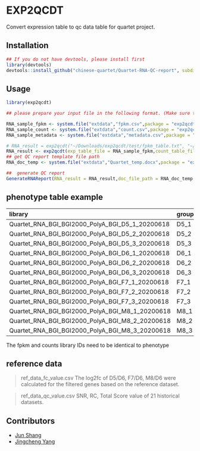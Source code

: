 # EXP2QCDT

Convert expression table to qc data table for quartet project.

## Installation

```R
## If you do not have devtools, please install first
library(devtools)
devtools::install_github("chinese-quartet/Quartet-RNA-QC-report", subdir = "exp2qcdt")
```

## Usage

```R
library(exp2qcdt)

## please prepare your input file in the following format. (Make sure the column names are same with the examples)

RNA_sample_fpkm <- system.file("extdata","fpkm.csv",package = "exp2qcdt")
RNA_sample_count <- system.file("extdata","count.csv",package = "exp2qcdt")
RNA_sample_metadata <- system.file("extdata","metadata.csv",package = "exp2qcdt")

# RNA_result = exp2qcdt("~/Downloads/exp2qcdt/test/fpkm_table.txt", "~/Downloads/exp2qcdt/test/counts_table.txt", "~/Downloads/exp2qcdt/test/phenotype.txt", "~/Downloads/exp2qcdt/test/")
RNA_result <- exp2qcdt(exp_table_file = RNA_sample_fpkm,count_table_file = RNA_sample_count,phenotype_file = RNA_sample_metadata,result_dir = "./RNA_output/")
## get QC report template file path 
RNA_doc_temp <- system.file("extdata","Quartet_temp.docx",package = "exp2qcdt")

##  generate QC report
GenerateRNAReport(RNA_result = RNA_result,doc_file_path = RNA_doc_temp,output_path = "./RNA_output/")
```

## phenotype table example

| library                                         | group | sample |
| :---------------------------------------------- | ----- | ------ |
| Quartet_RNA_BGI_BGI2000_PolyA_BGI_D5_1_20200618 | D5_1  | D5     |
| Quartet_RNA_BGI_BGI2000_PolyA_BGI_D5_2_20200618 | D5_2  | D5     |
| Quartet_RNA_BGI_BGI2000_PolyA_BGI_D5_3_20200618 | D5_3  | D5     |
| Quartet_RNA_BGI_BGI2000_PolyA_BGI_D6_1_20200618 | D6_1  | D6     |
| Quartet_RNA_BGI_BGI2000_PolyA_BGI_D6_2_20200618 | D6_2  | D6     |
| Quartet_RNA_BGI_BGI2000_PolyA_BGI_D6_3_20200618 | D6_3  | D6     |
| Quartet_RNA_BGI_BGI2000_PolyA_BGI_F7_1_20200618 | F7_1  | F7     |
| Quartet_RNA_BGI_BGI2000_PolyA_BGI_F7_2_20200618 | F7_2  | F7     |
| Quartet_RNA_BGI_BGI2000_PolyA_BGI_F7_3_20200618 | F7_3  | F7     |
| Quartet_RNA_BGI_BGI2000_PolyA_BGI_M8_1_20200618 | M8_1  | M8     |
| Quartet_RNA_BGI_BGI2000_PolyA_BGI_M8_2_20200618 | M8_2  | M8     |
| Quartet_RNA_BGI_BGI2000_PolyA_BGI_M8_3_20200618 | M8_3  | M8     |

The fpkm and counts library IDs need to be identical to phenotype

## reference data

> ref_data_fc_value.csv
> The log2fc of D5/D6, F7/D6, M8/D6 were calculated for the filtered genes based on the reference dataset.

> ref_data_qc_value.csv
> SNR, RC, Total Score value of 21 historical datasets.

## Contributors

- [Jun Shang](https://github.com/stead99)
- [Jingcheng Yang](https://github.com/yjcyxky)
